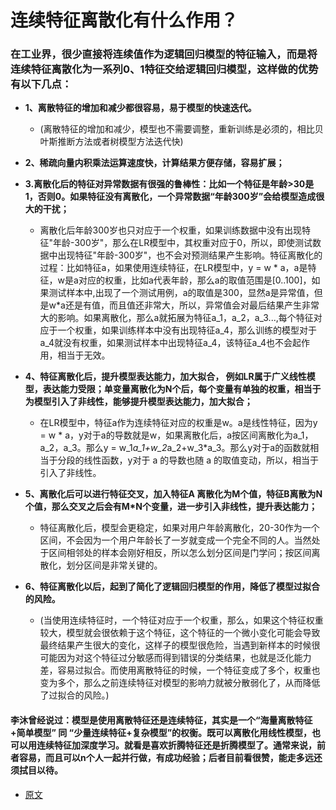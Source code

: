 # 连续特征离散化有什么作用？

### 在工业界，很少直接将连续值作为逻辑回归模型的特征输入，而是将连续特征离散化为一系列0、1特征交给逻辑回归模型，这样做的优势有以下几点：

*   __1、离散特征的增加和减少都很容易，易于模型的快速迭代。__
    
    *   (离散特征的增加和减少，模型也不需要调整，重新训练是必须的，相比贝叶斯推断方法或者树模型方法迭代快)

*   __2、稀疏向量内积乘法运算速度快，计算结果方便存储，容易扩展；__

*   __3.离散化后的特征对异常数据有很强的鲁棒性：比如一个特征是年龄>30是1，否则0。如果特征没有离散化，一个异常数据“年龄300岁”会给模型造成很大的干扰；__
    
    *   离散化后年龄300岁也只对应于一个权重，如果训练数据中没有出现特征"年龄-300岁"，那么在LR模型中，其权重对应于0，所以，即使测试数据中出现特征"年龄-300岁"，也不会对预测结果产生影响。特征离散化的过程：比如特征a，如果使用连续特征，在LR模型中，y = w * a，a是特征，w是a对应的权重，比如a代表年龄，那么a的取值范围是[0..100]，如果测试样本中,出现了一个测试用例，a的取值是300，显然a是异常值，但是w*a还是有值，而且值还非常大，所以，异常值会对最后结果产生非常大的影响。如果离散化，那么a就拓展为特征a_1，a_2，a_3...,每个特征对应于一个权重，如果训练样本中没有出现特征a_4，那么训练的模型对于a_4就没有权重，如果测试样本中出现特征a_4，该特征a_4也不会起作用，相当于无效。

*   __4、特征离散化后，提升模型表达能力，加大拟合， 例如LR属于广义线性模型，表达能力受限；单变量离散化为N个后，每个变量有单独的权重，相当于为模型引入了非线性，能够提升模型表达能力，加大拟合；__

    *   在LR模型中，特征a作为连续特征对应的权重是w。a是线性特征，因为y = w * a，y对于a的导数就是w，如果离散化后，a按区间离散化为a_1，a_2，a_3。那么y = w_1*a_1+w_2*a_2+w_3*a_3。那么y对于a的函数就相当于分段的线性函数，y对于 a 的导数也随 a 的取值变动，所以，相当于引入了非线性。

*   __5、离散化后可以进行特征交叉，加入特征A 离散化为M个值，特征B离散为N个值，那么交叉之后会有M*N个变量，进一步引入非线性，提升表达能力；__
    
    *   特征离散化后，模型会更稳定，如果对用户年龄离散化，20-30作为一个区间，不会因为一个用户年龄长了一岁就变成一个完全不同的人。当然处于区间相邻处的样本会刚好相反，所以怎么划分区间是门学问；按区间离散化，划分区间是非常关键的。

*   __6、特征离散化以后，起到了简化了逻辑回归模型的作用，降低了模型过拟合的风险。__
    
    *   (当使用连续特征时，一个特征对应于一个权重，那么，如果这个特征权重较大，模型就会很依赖于这个特征，这个特征的一个微小变化可能会导致最终结果产生很大的变化，这样子的模型很危险，当遇到新样本的时候很可能因为对这个特征过分敏感而得到错误的分类结果，也就是泛化能力差，容易过拟合。而使用离散特征的时候，一个特征变成了多个，权重也变为多个，那么之前连续特征对模型的影响力就被分散弱化了，从而降低了过拟合的风险。)


#### 李沐曾经说过：模型是使用离散特征还是连续特征，其实是一个“海量离散特征+简单模型” 同 “少量连续特征+复杂模型”的权衡。既可以离散化用线性模型，也可以用连续特征加深度学习。就看是喜欢折腾特征还是折腾模型了。通常来说，前者容易，而且可以n个人一起并行做，有成功经验；后者目前看很赞，能走多远还须拭目以待。


- [原文](https://blog.csdn.net/u010899985/article/details/83021885)
